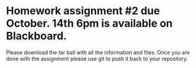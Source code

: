 # Homework assignment #2 due October. 14th 6pm is available on Blackboard. 
Please download the tar ball with all the information and files. Once you are done with the assignment please use git to push it back to your repository. 
